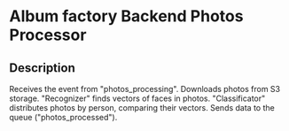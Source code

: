 # Album factory Backend Photos Processor

## Description
Receives the event from "photos_processing". 
Downloads photos from S3 storage. 
"Recognizer" finds vectors of faces in photos.
"Classificator" distributes photos by person, comparing their vectors.
Sends data to the queue ("photos_processed").
